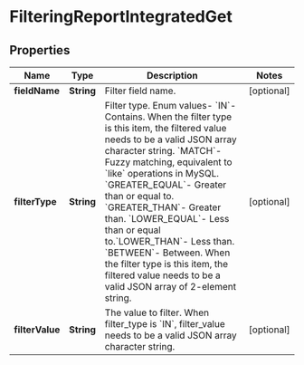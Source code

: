 # FilteringReportIntegratedGet

## Properties
Name | Type | Description | Notes
------------ | ------------- | ------------- | -------------
**fieldName** | **String** | Filter field name. |  [optional]
**filterType** | **String** | Filter type. Enum values- &#x60;IN&#x60;- Contains. When the filter type is this item, the filtered value needs to be a valid JSON array character string. &#x60;MATCH&#x60;- Fuzzy matching, equivalent to &#x60;like&#x60; operations in MySQL. &#x60;GREATER_EQUAL&#x60;- Greater than or equal to. &#x60;GREATER_THAN&#x60;- Greater than. &#x60;LOWER_EQUAL&#x60;- Less than or equal to.&#x60;LOWER_THAN&#x60;- Less than. &#x60;BETWEEN&#x60;- Between. When the filter type is this item, the filtered value needs to be a valid JSON array of 2-element string. |  [optional]
**filterValue** | **String** | The value to filter. When filter_type is &#x60;IN&#x60;, filter_value needs to be a valid JSON array character string. |  [optional]
